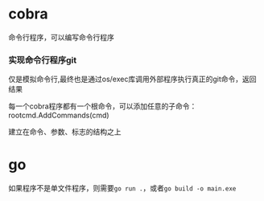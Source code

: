 # cobra
命令行程序，可以编写命令行程序

### 实现命令行程序git
仅是模拟命令行,最终也是通过os/exec库调用外部程序执行真正的git命令，返回结果

每一个cobra程序都有一个根命令，可以添加任意的子命令：
rootcmd.AddCommands(cmd)

建立在命令、参数、标志的结构之上

# go
如果程序不是单文件程序，则需要`go run .`，或者`go build -o main.exe`